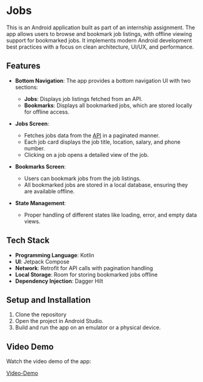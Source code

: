 # Jobs

This is an Android application built as part of an internship assignment. The app allows users to browse and bookmark job listings, with offline viewing support for bookmarked jobs. It implements modern Android development best practices with a focus on clean architecture, UI/UX, and performance.

## Features
- **Bottom Navigation**: The app provides a bottom navigation UI with two sections:
  - **Jobs**: Displays job listings fetched from an API.
  - **Bookmarks**: Displays all bookmarked jobs, which are stored locally for offline access.

- **Jobs Screen**: 
  - Fetches jobs data from the [API](https://testapi.getlokalapp.com/common/jobs?page=1) in a paginated manner.
  - Each job card displays the job title, location, salary, and phone number.
  - Clicking on a job opens a detailed view of the job.

- **Bookmarks Screen**:
  - Users can bookmark jobs from the job listings.
  - All bookmarked jobs are stored in a local database, ensuring they are available offline.

- **State Management**:
  - Proper handling of different states like loading, error, and empty data views.

## Tech Stack
- **Programming Language**: Kotlin
- **UI**: Jetpack Compose
- **Network**: Retrofit for API calls with pagination handling
- **Local Storage**: Room for storing bookmarked jobs offline
- **Dependency Injection**: Dagger Hilt

## Setup and Installation

  1. Clone the repository
  2. Open the project in Android Studio.
  3. Build and run the app on an emulator or a physical device.

## Video Demo

Watch the video demo of the app:

[Video-Demo](https://drive.google.com/file/d/1P2EyeNhYM0_iXslAjDiUHsm3uJv1WMmx/view?usp=sharing)
